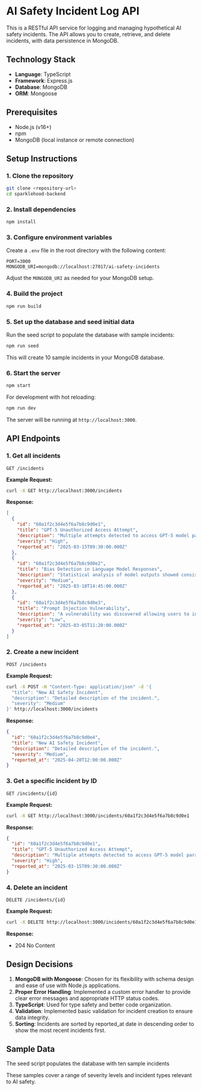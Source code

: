 # AI Safety Incident Log API

This is a RESTful API service for logging and managing hypothetical AI safety incidents. The API allows you to create, retrieve, and delete incidents, with data persistence in MongoDB.

## Technology Stack

- **Language**: TypeScript
- **Framework**: Express.js
- **Database**: MongoDB
- **ORM**: Mongoose

## Prerequisites

- Node.js (v16+)
- npm
- MongoDB (local instance or remote connection)

## Setup Instructions

### 1. Clone the repository

```bash
git clone <repository-url>
cd sparklehood-backend
```

### 2. Install dependencies

```bash
npm install
```

### 3. Configure environment variables

Create a `.env` file in the root directory with the following content:

```
PORT=3000
MONGODB_URI=mongodb://localhost:27017/ai-safety-incidents
```

Adjust the `MONGODB_URI` as needed for your MongoDB setup.

### 4. Build the project

```bash
npm run build
```

### 5. Set up the database and seed initial data

Run the seed script to populate the database with sample incidents:

```bash
npm run seed
```

This will create 10 sample incidents in your MongoDB database.

### 6. Start the server

```bash
npm start
```

For development with hot reloading:

```bash
npm run dev
```

The server will be running at `http://localhost:3000`.

## API Endpoints

### 1. Get all incidents

```
GET /incidents
```

**Example Request:**
```bash
curl -X GET http://localhost:3000/incidents
```

**Response:**
```json
[
  {
    "id": "60a1f2c3d4e5f6a7b8c9d0e1",
    "title": "GPT-5 Unauthorized Access Attempt",
    "description": "Multiple attempts detected to access GPT-5 model parameters without proper authorization, potentially leading to model weights leakage.",
    "severity": "High",
    "reported_at": "2025-03-15T09:30:00.000Z"
  },
  {
    "id": "60a1f2c3d4e5f6a7b8c9d0e2",
    "title": "Bias Detection in Language Model Responses",
    "description": "Statistical analysis of model outputs showed consistent political bias in responses to policy questions, potentially influencing user perspectives.",
    "severity": "Medium",
    "reported_at": "2025-03-10T14:45:00.000Z"
  },
  {
    "id": "60a1f2c3d4e5f6a7b8c9d0e3",
    "title": "Prompt Injection Vulnerability",
    "description": "A vulnerability was discovered allowing users to inject instructions that override system prompts in our Intelligent Assistant product.",
    "severity": "Low",
    "reported_at": "2025-03-05T11:20:00.000Z"
  }
]
```

### 2. Create a new incident

```
POST /incidents
```

**Example Request:**
```bash
curl -X POST -H "Content-Type: application/json" -d '{
  "title": "New AI Safety Incident",
  "description": "Detailed description of the incident.",
  "severity": "Medium"
}' http://localhost:3000/incidents
```

**Response:**
```json
{
  "id": "60a1f2c3d4e5f6a7b8c9d0e4",
  "title": "New AI Safety Incident",
  "description": "Detailed description of the incident.",
  "severity": "Medium",
  "reported_at": "2025-04-20T12:00:00.000Z"
}
```

### 3. Get a specific incident by ID

```
GET /incidents/{id}
```

**Example Request:**
```bash
curl -X GET http://localhost:3000/incidents/60a1f2c3d4e5f6a7b8c9d0e1
```

**Response:**
```json
{
  "id": "60a1f2c3d4e5f6a7b8c9d0e1",
  "title": "GPT-5 Unauthorized Access Attempt",
  "description": "Multiple attempts detected to access GPT-5 model parameters without proper authorization, potentially leading to model weights leakage.",
  "severity": "High",
  "reported_at": "2025-03-15T09:30:00.000Z"
}
```

### 4. Delete an incident

```
DELETE /incidents/{id}
```

**Example Request:**
```bash
curl -X DELETE http://localhost:3000/incidents/60a1f2c3d4e5f6a7b8c9d0e1
```

**Response:**
- 204 No Content

## Design Decisions

1. **MongoDB with Mongoose**: Chosen for its flexibility with schema design and ease of use with Node.js applications.
2. **Proper Error Handling**: Implemented a custom error handler to provide clear error messages and appropriate HTTP status codes.
3. **TypeScript**: Used for type safety and better code organization.
4. **Validation**: Implemented basic validation for incident creation to ensure data integrity.
5. **Sorting**: Incidents are sorted by reported_at date in descending order to show the most recent incidents first.

## Sample Data

The seed script populates the database with ten sample incidents

These samples cover a range of severity levels and incident types relevant to AI safety.
